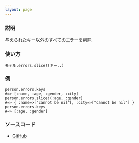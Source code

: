 ```yaml
---
layout: page
---
```


### 説明

与えられたキー以外のすべてのエラーを削除

### 使い方

    モデル.errors.slice!(キー..)

### 例

    person.errors.keys
    #=> [:name, :age, :gender, :city]
    person.errors.slice!(:age, :gender)
    #=> { :name=>["cannot be nil"], :city=>["cannot be nil"] }
    person.errors.keys
    #=> [:age, :gender]

### ソースコード

-   [GitHub](https://github.com/rails/rails/blob/f33d52c95217212cbacc8d5e44b5a8e3cdc6f5b3/activemodel/lib/active_model/errors.rb#L120)
